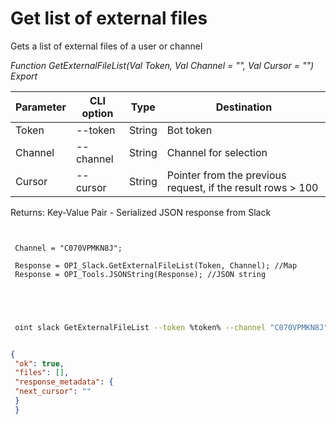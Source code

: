 ﻿---
sidebar_position: 1
---

# Get list of external files
 Gets a list of external files of a user or channel


*Function GetExternalFileList(Val Token, Val Channel = "", Val Cursor = "") Export*

 | Parameter | CLI option | Type | Destination |
 |-|-|-|-|
 | Token | --token | String | Bot token |
 | Channel | --channel | String | Channel for selection |
 | Cursor | --cursor | String | Pointer from the previous request, if the result rows > 100 |

 
 Returns: Key-Value Pair - Serialized JSON response from Slack

```bsl title="Code example"
	
 
 Channel = "C070VPMKN8J";
 
 Response = OPI_Slack.GetExternalFileList(Token, Channel); //Map
 Response = OPI_Tools.JSONString(Response); //JSON string
 

	
```

```sh title="CLI command example"
 
 oint slack GetExternalFileList --token %token% --channel "C070VPMKN8J" --cursor %cursor%


```


```json title="Result"

{
 "ok": true,
 "files": [],
 "response_metadata": {
 "next_cursor": ""
 }
 }

```
